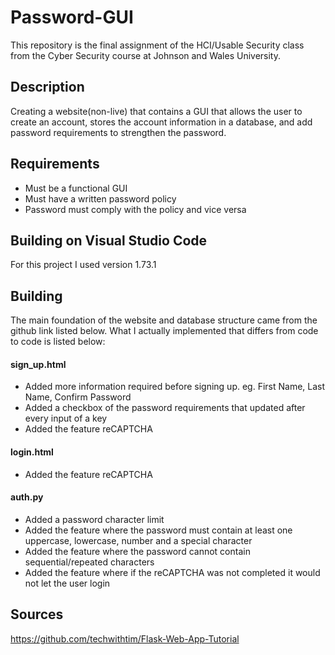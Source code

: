 # Password-GUI 

This repository is the final assignment of the HCI/Usable Security class from the Cyber Security course at Johnson and Wales University. 

## Description 

Creating a website(non-live) that contains a GUI that allows the user to create an account, stores the account information in a database, and add password requirements to strengthen the password. 

## Requirements 

- Must be a functional GUI
- Must have a written password policy 
- Password must comply with the policy and vice versa 

## Building on Visual Studio Code

For this project I used version 1.73.1

## Building

The main foundation of the website and database structure came from the github link listed below. What I actually implemented that differs from code to code is listed below:

#### sign_up.html

- Added more information required before signing up. eg. First Name, Last Name, Confirm Password
- Added a checkbox of the password requirements that updated after every input of a key 
- Added the feature reCAPTCHA 

#### login.html

- Added the feature reCAPTCHA

#### auth.py

- Added a password character limit
- Added the feature where the password must contain at least one uppercase, lowercase, number and a special character
- Added the feature where the password cannot contain sequential/repeated characters 
- Added the feature where if the reCAPTCHA was not completed it would not let the user login 

## Sources

https://github.com/techwithtim/Flask-Web-App-Tutorial

